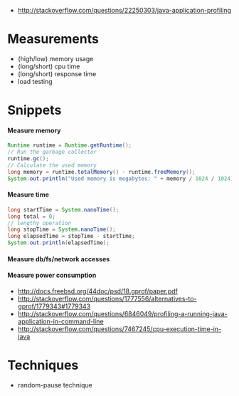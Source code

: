 - http://stackoverflow.com/questions/22250303/java-application-profiling

# Measurements
- (high/low) memory usage
- (long/short) cpu time
- (long/short) response time
- load testing

# Snippets

#### Measure memory
```java
Runtime runtime = Runtime.getRuntime();
// Run the garbage collector
runtime.gc();
// Calculate the used memory
long memory = runtime.totalMemory() - runtime.freeMemory();
System.out.println("Used memory is megabytes: " + memory / 1024 / 1024);
```

#### Measure time
```java
long startTime = System.nanoTime();
long total = 0;
// lengthy operation
long stopTime = System.nanoTime();
long elapsedTime = stopTime - startTime;
System.out.println(elapsedTime);
```

#### Measure db/fs/network accesses

#### Measure power consumption

- http://docs.freebsd.org/44doc/psd/18.gprof/paper.pdf
- http://stackoverflow.com/questions/1777556/alternatives-to-gprof/1779343#1779343
- http://stackoverflow.com/questions/6846049/profiling-a-running-java-application-in-command-line
- http://stackoverflow.com/questions/7467245/cpu-execution-time-in-java

# Techniques
- random-pause technique

